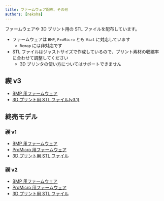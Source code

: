 ```yaml
---
title: ファームウェア配布、その他
authors: [nekoha]
---
```


ファームウェアや 3D プリント用の STL ファイルを配布しています。

- ファームウェアは `BMP`, `ProMicro` とも `Vial` に対応しています
  - `Remap` には非対応です
- STL ファイルはジャストサイズで作成しているので、プリント素材の収縮率に合わせて調整してください
  - 3D プリンタの使い方についてはサポートできません

## 禊 v3

- [BMP 用ファームウェア](/firmwares/禊v3/bmp-misogi-v3.zip)
- [3D プリント用 STL ファイル(v3.1)](/firmwares/禊v3/stl-misogi-v3.1.zip)
<!-- - [ProMicro 用ファームウェア](/firmwares/禊v3/promicro-misogi-v3.zip) -->

## 終売モデル

### 禊 v1

- [BMP 用ファームウェア](/firmwares/禊v1/bmp-misogi-v1.zip)
- [ProMicro 用ファームウェア](/firmwares/禊v1/promicro-misogi-v1.zip)
- [3D プリント用 STL ファイル](/firmwares/禊v1/stl-misogi-v1.zip)

### 禊 v2

- [BMP 用ファームウェア](/firmwares/禊v2/bmp-misogi-v2.zip)
- [ProMicro 用ファームウェア](/firmwares/禊v2/promicro-misogi-v2.zip)
- [3D プリント用 STL ファイル](/firmwares/禊v2/stl-misogi-v2.zip)
